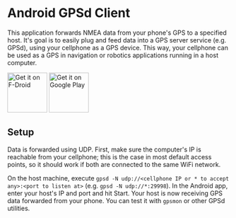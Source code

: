 # Android GPSd Client

This application forwards NMEA data from your phone's GPS to a specified host. It's goal is to easily plug and feed data into a GPS server service (e.g. GPSd), using your cellphone as a GPS device. This way, your cellphone can be used as a GPS in navigation or robotics applications running in a host computer.

[<img src="https://f-droid.org/badge/get-it-on.png"
     alt="Get it on F-Droid"
     height="90">](https://f-droid.org/packages/io.github.tiagoshibata.gpsdclient/)
[<img src="https://play.google.com/intl/en_us/badges/images/generic/en-play-badge.png"
     alt="Get it on Google Play"
     height="90">](https://play.google.com/store/apps/details?id=io.github.tiagoshibata.gpsdclient)

## Setup

Data is forwarded using UDP. First, make sure the computer's IP is reachable from your cellphone; this is the case in most default access points, so it should work if both are connected to the same WiFi network.

On the host machine, execute `gpsd -N udp://<cellphone IP or * to accept any>:<port to listen at>` (e.g. `gpsd -N udp://*:29998`). In the Android app, enter your host's IP and port and hit Start. Your host is now receiving GPS data forwarded from your phone. You can test it with `gpsmon` or other GPSd utilities.
